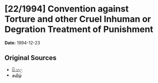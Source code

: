 # [22/1994] Convention against Torture and other Cruel Inhuman or Degration Treatment of Punishment

**Date:** 1994-12-23

## Original Sources

- [සිංහල](https://documents.gov.lk/view/acts/1994/12/22-1994_S.pdf)
- [தமிழ்](https://documents.gov.lk/view/acts/1994/12/22-1994_T.pdf)
